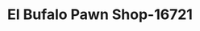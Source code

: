 ---
f_zip-code: 78045
f_state-code: TX
title: El Bufalo Pawn Shop-16721
f_phone: 956-722-4500
f_city-only: Laredo
f_address: 8002 San Gabriel Drive Laredo
f_location-unique-id: '16721'
slug: el-bufalo-pawn-shop-16721
updated-on: '2024-05-30T13:46:58.046Z'
created-on: '2024-05-30T13:36:59.803Z'
published-on: '2024-05-30T13:54:32.469Z'
f_city-state: cms/city/laredo-tx.md
f_company: cms/company/el-bufalo-pawn-shop.md
f_state: cms/state/texas.md
layout: '[payday-loan].html'
tags: payday-loan
---